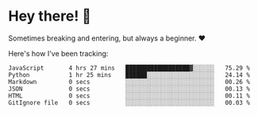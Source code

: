 # Hey there! 👋
Sometimes breaking and entering, but always a beginner. ❤️

Here's how I've been tracking:
<!--START_SECTION:waka-->

```text
JavaScript       4 hrs 27 mins   ██████████████████▓░░░░░░   75.29 %
Python           1 hr 25 mins    ██████░░░░░░░░░░░░░░░░░░░   24.14 %
Markdown         0 secs          ░░░░░░░░░░░░░░░░░░░░░░░░░   00.26 %
JSON             0 secs          ░░░░░░░░░░░░░░░░░░░░░░░░░   00.13 %
HTML             0 secs          ░░░░░░░░░░░░░░░░░░░░░░░░░   00.11 %
GitIgnore file   0 secs          ░░░░░░░░░░░░░░░░░░░░░░░░░   00.03 %
```

<!--END_SECTION:waka-->
